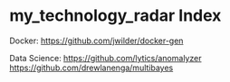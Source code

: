my_technology_radar Index
===================


Docker: 
https://github.com/jwilder/docker-gen 


Data Science: 
https://github.com/lytics/anomalyzer
https://github.com/drewlanenga/multibayes 

